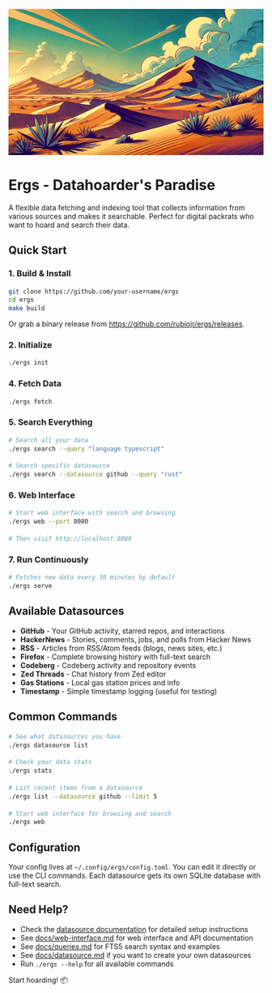 ![](/ergs.png)

# Ergs - Datahoarder's Paradise

A flexible data fetching and indexing tool that collects information from various sources and makes it searchable. Perfect for digital packrats who want to hoard and search their data.

## Quick Start

### 1. Build & Install
```bash
git clone https://github.com/your-username/ergs
cd ergs
make build
```

Or grab a binary release from https://github.com/rubiojr/ergs/releases.

### 2. Initialize
```bash
./ergs init
```

### 4. Fetch Data
```bash
./ergs fetch
```

### 5. Search Everything
```bash
# Search all your data
./ergs search --query "language typescript"

# Search specific datasource
./ergs search --datasource github --query "rust"
```

### 6. Web Interface
```bash
# Start web interface with search and browsing
./ergs web --port 8080

# Then visit http://localhost:8080
```

### 7. Run Continuously
```bash
# Fetches new data every 30 minutes by default
./ergs serve
```

## Available Datasources

- **GitHub** - Your GitHub activity, starred repos, and interactions
- **HackerNews** - Stories, comments, jobs, and polls from Hacker News
- **RSS** - Articles from RSS/Atom feeds (blogs, news sites, etc.)
- **Firefox** - Complete browsing history with full-text search
- **Codeberg** - Codeberg activity and repository events
- **Zed Threads** - Chat history from Zed editor
- **Gas Stations** - Local gas station prices and info
- **Timestamp** - Simple timestamp logging (useful for testing)

## Common Commands

```bash
# See what datasources you have
./ergs datasource list

# Check your data stats
./ergs stats

# List recent items from a datasource
./ergs list --datasource github --limit 5

# Start web interface for browsing and search
./ergs web
```

## Configuration

Your config lives at `~/.config/ergs/config.toml`. You can edit it directly or use the CLI commands. Each datasource gets its own SQLite database with full-text search.

## Need Help?

- Check the [datasource documentation](docs/datasources/) for detailed setup instructions
- See [docs/web-interface.md](docs/web-interface.md) for web interface and API documentation
- See [docs/queries.md](docs/queries.md) for FTS5 search syntax and examples
- See [docs/datasource.md](docs/datasource.md) if you want to create your own datasources
- Run `./ergs --help` for all available commands

Start hoarding! 📦
